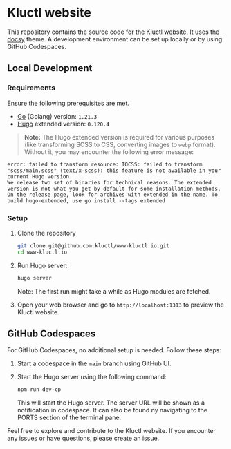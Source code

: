 # Kluctl website

This repository contains the source code for the Kluctl website. It uses the [docsy](https://www.docsy.dev/) theme. A development environment can be set up locally or by using GitHub Codespaces.

## Local Development

### Requirements

Ensure the following prerequisites are met.

- [Go](https://go.dev/dl/) (Golang) version: `1.21.3`
- [Hugo](https://gohugo.io/installation/) extended version: `0.120.4`

> **Note:**
The Hugo extended version is required for various purposes (like transforming SCSS to CSS, converting images to `webp` format). Without it, you may encounter the following error message:

```text
error: failed to transform resource: TOCSS: failed to transform "scss/main.scss" (text/x-scss): this feature is not available in your current Hugo version 
We release two set of binaries for technical reasons. The extended version is not what you get by default for some installation methods. On the release page, look for archives with extended in the name. To build hugo-extended, use go install --tags extended
```

### Setup

1. Clone the repository
   ```bash
   git clone git@github.com:kluctl/www-kluctl.io.git
   cd www-kluctl.io
   ```

2. Run Hugo server:
   ```bash
   hugo server
   ```

   Note: The first run might take a while as Hugo modules are fetched.

3. Open your web browser and go to `http://localhost:1313` to preview the Kluctl website.

## GitHub Codespaces

For GitHub Codespaces, no additional setup is needed. Follow these steps:

1. Start a codespace in the `main` branch using GitHub UI.

2. Start the Hugo server using the following command:
   ```bash
   npm run dev-cp
   ```

   This will start the Hugo server. The server URL will be shown as a notification in codespace. It can also be found ny navigating to the PORTS section of the terminal pane.

Feel free to explore and contribute to the Kluctl website. If you encounter any issues or have questions, please create an issue.